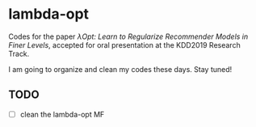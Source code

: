 # lambda-opt
Codes for the paper  *λOpt: Learn to Regularize Recommender Models in Finer Levels*, accepted for oral presentation at the KDD2019 Research Track. 

I am going to organize and clean my codes these days. Stay tuned!

## TODO
- [ ] clean the lambda-opt MF
